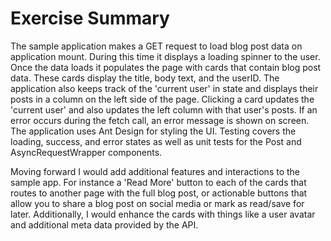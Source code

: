 # Exercise Summary

The sample application makes a GET request to load blog post data on application mount. During this time it displays a loading spinner to the user. Once the data loads it populates the page with cards that contain blog post data. These cards display the title, body text, and the userID. The application also keeps track of the 'current user' in state and displays their posts in a column on the left side of the page. Clicking a card updates the 'current user' and also updates the left column with that user's posts. If an error occurs during the fetch call, an error message is shown on screen. The application uses Ant Design for styling the UI. Testing covers the loading, success, and error states as well as unit tests for the Post and AsyncRequestWrapper components.

Moving forward I would add additional features and interactions to the sample app. For instance a 'Read More' button to each of the cards that routes to another page with the full blog post, or actionable buttons that allow you to share a blog post on social media or mark as read/save for later. Additionally, I would enhance the cards with things like a user avatar and additional meta data provided by the API.
